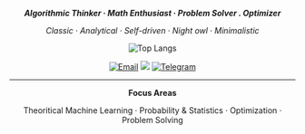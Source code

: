 <p align="center"><strong><em>Algorithmic Thinker · Math Enthusiast · Problem Solver . Optimizer</em></strong></p>

<p align="center"><em>Classic · Analytical · Self-driven · Night owl · Minimalistic</em></p>

<p align="center">
    <img src="https://github-readme-stats.vercel.app/api/top-langs/?username=lyteabovenyte&layout=compact&hide=jupyter%20notebook,html,java&cache_bust=0" alt="Top Langs">
</p>

<p align="center">
  <a href="mailto:lyteabovenyte@gmail.com"><img src="https://img.shields.io/badge/Email-D14836?style=for-the-badge&logo=gmail&logoColor=white" alt="Email"></a>
  <a href="https://codeforces.com/profile/lyteabovenyte"><img src="https://img.shields.io/badge/Codeforces-yellow?style=for-the-badge&logo=Codeforces&logoColor=black"></a>
  <a href="https://t.me/amiralaeifar"><img src="https://img.shields.io/badge/Telegram-2CA5E0?style=for-the-badge&logo=telegram&logoColor=white" alt="Telegram"></a>
</p>

---

<p align="center"><strong>Focus Areas</strong></p>

<p align="center">
  Theoritical Machine Learning · Probability & Statistics · Optimization · Problem Solving
</p>

